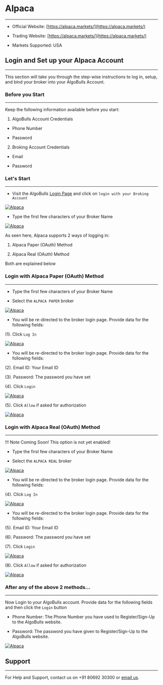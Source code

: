 # Alpaca
---
* Official Website: [https://alpaca.markets/](https://alpaca.markets/)

* Trading Website: [https://alpaca.markets/](https://alpaca.markets/)

* Markets Supported: USA

## Login and Set up your Alpaca Account
---
This section will take you through the step-wise instructions to log in, setup, and bind your broker into your AlgoBulls Account.

### Before you Start
---
Keep the following information available before you start:

1) AlgoBulls Account Credentials

* Phone Number

* Password

2) Broking Account Credentials

* Email

* Password

### Let's Start
---
* Visit the AlgoBulls [Login Page](https://app.algobulls.com/user/login) and click on `login with your Broking Account`

[ ![Alpaca](imgs/algo_home.png "Click to Enlarge or Ctrl+Click to open in a new Tab") ](imgs/algo_home.png)

* Type the first few characters of your Broker Name

[ ![Alpaca](imgs/alpaca/alpaca_search.png "Click to Enlarge or Ctrl+Click to open in a new Tab") ](imgs/alpaca/alpaca_search.png)

As seen here, Alpaca supports 2 ways of logging in:

1. Alpaca Paper (OAuth) Method

2. Alpaca Real (OAuth) Method

Both are explained below

### Login with Alpaca Paper (OAuth) Method
---
* Type the first few characters of your Broker Name

* Select the `ALPACA PAPER` broker

[ ![Alpaca](imgs/alpaca/alpaca_paper.png "Click to Enlarge or Ctrl+Click to open in a new Tab") ](imgs/alpaca/alpaca_paper.png)

* You will be re-directed to the broker login page. Provide data for the following fields:

(1). Click `Log In`

[ ![Alpaca](imgs/alpaca/alpaca_login_2.png "Click to Enlarge or Ctrl+Click to open in a new Tab") ](imgs/alpaca/alpaca_login_2.png)

* You will be re-directed to the broker login page. Provide data for the following fields:

(2). Email ID: Your Email ID

(3). Password: The password you have set

(4). Click `Login`

[ ![Alpaca](imgs/alpaca/alpaca_login_3.png "Click to Enlarge or Ctrl+Click to open in a new Tab") ](imgs/alpaca/alpaca_login_3.png)

(5). Click `Allow` if asked for authorization

[ ![Alpaca](imgs/alpaca/alpaca_login_4.png "Click to Enlarge or Ctrl+Click to open in a new Tab") ](imgs/alpaca/alpaca_login_4.png)


### Login with Alpaca Real (OAuth) Method
---

!!! Note
        Coming Soon! This option is not yet enabled!

* Type the first few characters of your Broker Name

* Select the `ALPACA REAL` broker

[ ![Alpaca](imgs/alpaca/alpaca_login_5.png "Click to Enlarge or Ctrl+Click to open in a new Tab") ](imgs/alpaca/alpaca_login_5.png)

* You will be re-directed to the broker login page. Provide data for the following fields:

(4). Click `Log In`

[ ![Alpaca](imgs/alpaca/alpaca_login_2.png "Click to Enlarge or Ctrl+Click to open in a new Tab") ](imgs/alpaca/alpaca_login_2.png)

* You will be re-directed to the broker login page. Provide data for the following fields:

(5). Email ID: Your Email ID

(6). Password: The password you have set

(7). Click `Login`

[ ![Alpaca](imgs/alpaca/alpaca_login_3.png "Click to Enlarge or Ctrl+Click to open in a new Tab") ](imgs/alpaca/alpaca_login_3.png)

(8). Click `Allow` if asked for authorization

[ ![Alpaca](imgs/alpaca/alpaca_login_4.png "Click to Enlarge or Ctrl+Click to open in a new Tab") ](imgs/alpaca/alpaca_login_4.png)


### After any of the above 2 methods...
---

Now Login to your AlgoBulls account. Provide data for the following fields and then click the `Login` button

* Phone Number: The Phone Number you have used to Register/Sign-Up to the AlgoBulls website.

* Password: The password you have given to Register/Sign-Up to the AlgoBulls website.

[ ![Alpaca](imgs/sign-in-2.png "Click to Enlarge or Ctrl+Click to open in a new Tab") ](imgs/sign-in-2.png)

## Support
---
For Help and Support, contact us on +91 80692 30300 or [email us](mailto:support@algobulls.com).
